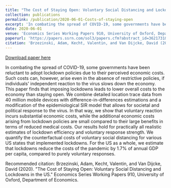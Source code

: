 ```yaml
---
title: "The Cost of Staying Open: Voluntary Social Distancing and Lockdowns in the US"
collection: publications
permalink: /publication/2020-06-01-Costs-of-staying-open
excerpt: 'In combating the spread of COVID-19, some governments have been reluctant to adopt lockdown policies due to their perceived economic costs. Such costs can, however, arise even in the absence of restrictive policies, if individuals&apos; independent reaction to the virus slows down the economy. This paper finds that imposing lockdowns leads to lower overall costs to the economy than staying open. We combine detailed location trace data from 40 million mobile devices with difference-in-differences estimations and a modification of the epidemiological SIR model that allows for societal and political response to the virus. In that way, we show that voluntary reaction incurs substantial economic costs, while the additional economic costs arising from lockdown policies are small compared to their large benefits in terms of reduced medical costs. Our results hold for practically all realistic estimates of lockdown efficiency and voluntary response strength. We quantify the counterfactual costs of voluntary social distancing for various US states that implemented lockdowns. For the US as a whole, we estimate that lockdowns reduce the costs of the pandemic by 1.7% of annual GDP per capita, compared to purely voluntary responses.'
date: 2020-06-01
venue: 'Economics Series Working Papers 910, University of Oxford, Department of Economics'
paperurl: 'https://papers.ssrn.com/sol3/papers.cfm?abstract_id=3621731&fbclid=IwAR24bWFL91bNKHJnRhzBpemjM3QpSDF9hh131vlVVkUgG7KOvdQRCUkcJwc'
citation: 'Brzezinski, Adam, Kecht, Valentin, and Van Dijcke, David (2020). &quot;The Cost of Staying Open: Voluntary Social Distancing and Lockdowns in the US.&quot; Economics Series Working Papers 910, University of Oxford, Department of Economics.'
---
```


<a href='https://papers.ssrn.com/sol3/papers.cfm?abstract_id=3621731&fbclid=IwAR24bWFL91bNKHJnRhzBpemjM3QpSDF9hh131vlVVkUgG7KOvdQRCUkcJwc'>Download paper here</a>

In combating the spread of COVID-19, some governments have been reluctant to adopt lockdown policies due to their perceived economic costs. Such costs can, however, arise even in the absence of restrictive policies, if individuals&apos; independent reaction to the virus slows down the economy. This paper finds that imposing lockdowns leads to lower overall costs to the economy than staying open. We combine detailed location trace data from 40 million mobile devices with difference-in-differences estimations and a modification of the epidemiological SIR model that allows for societal and political response to the virus. In that way, we show that voluntary reaction incurs substantial economic costs, while the additional economic costs arising from lockdown policies are small compared to their large benefits in terms of reduced medical costs. Our results hold for practically all realistic estimates of lockdown efficiency and voluntary response strength. We quantify the counterfactual costs of voluntary social distancing for various US states that implemented lockdowns. For the US as a whole, we estimate that lockdowns reduce the costs of the pandemic by 1.7% of annual GDP per capita, compared to purely voluntary responses.

Recommended citation: Brzezinski, Adam, Kecht, Valentin, and Van Dijcke, David (2020). "The Cost of Staying Open: Voluntary Social Distancing and Lockdowns in the US." Economics Series Working Papers 910, University of Oxford, Department of Economics.